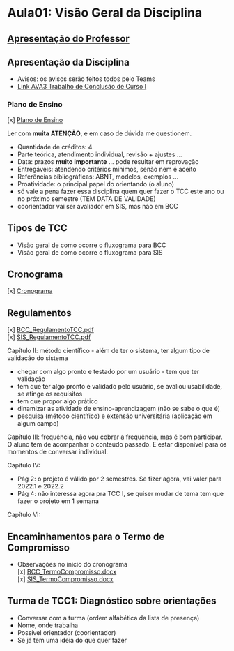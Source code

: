 # Aula01: Visão Geral da Disciplina  

## [Apresentação do Professor](https://github.com/dalton-reis/dalton-reis "Apresentação do Professor")  

## Apresentação da Disciplina  

- Avisos: os avisos serão feitos todos pelo Teams  
- [Link AVA3 Trabalho de Conclusão de Curso I](<https://ava3.furb.br/course/view.php?id=27084> "Link AVA3 Trabalho de Conclusão de Curso I")  

### Plano de Ensino

[x] [Plano de Ensino](<https://ava3.furb.br/course/view.php?id=27084&section=1> "Plano de Ensino")  

Ler com **muita ATENÇÃO**, e em caso de dúvida me questionem.

- Quantidade de créditos: 4  
- Parte teórica, atendimento individual, revisão + ajustes ...
- Data: prazos **muito importante** ... pode resultar em reprovação  
- Entregáveis: atendendo critérios mínimos, senão nem é aceito  
- Referências bibliográficas: ABNT, modelos, exemplos ...
- Proatividade: o principal papel do orientando (o aluno)  
- só vale a pena fazer essa disciplina quem quer fazer o TCC este ano ou no próximo semestre
(TEM DATA DE VALIDADE)  
- coorientador vai ser avaliador em SIS, mas não em BCC  

## Tipos de TCC  

<!-- ☞ 8b0df02d-2003-4dee-a582-cb9b89375664 -->
- Visão geral de como ocorre o fluxograma para BCC
- Visão geral de como ocorre o fluxograma para SIS

## Cronograma

[x] [Cronograma](cronograma.md "Cronograma")  

## Regulamentos

<!-- ☞ 61cdc6f4-63a0-455c-b095-9c8cac2295e1 -->
[x] [BCC_RegulamentoTCC.pdf](Material/BCC_RegulamentoTCC.pdf "BCC_RegulamentoTCC.pdf")  
[x] [SIS_RegulamentoTCC.pdf](Material/SIS_RegulamentoTCC.pdf "SIS_RegulamentoTCC.pdf")  

Capítulo II: método científico - além de ter o sistema, ter algum tipo de validação do sistema

- chegar com algo pronto e testado por um usuário - tem que ter validação  
- tem que ter algo pronto e validado pelo usuário, se avaliou usabilidade, se atinge os requisitos  
- tem que propor algo prático  
- dinamizar as atividade de ensino-aprendizagem (não se sabe o que é)  
- pesquisa (método científico) e extensão universitária (aplicação em algum campo)  

Capítulo III: frequência, não vou cobrar a frequência, mas é bom participar. O aluno tem de acompanhar o conteúdo passado. E estar disponível para os momentos de conversar individual.

Capítulo IV:

- Pág 2: o projeto é válido por 2 semestres. Se fizer agora, vai valer para 2022.1 e 2022.2
- Pág 4: não interessa agora pra TCC I, se quiser mudar de tema tem que fazer o projeto em 1 semana

Capítulo VI:

## Encaminhamentos para o Termo de Compromisso  

- Observações no inicio do cronograma  
[x] [BCC_TermoCompromisso.docx](Material/BCC_TermoCompromisso.docx "BCC_TermoCompromisso.docx")  
[x] [SIS_TermoCompromisso.docx](Material/SIS_TermoCompromisso.docx "SIS_TermoCompromisso.docx")  

## Turma de TCC1: Diagnóstico sobre orientações  

- Conversar com a turma  (ordem alfabética da lista de presença)  
- Nome, onde trabalha  
- Possível orientador (coorientador)  
- Se já tem uma ideia do que quer fazer  
